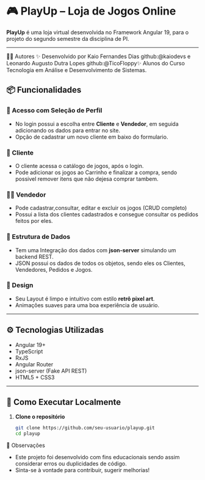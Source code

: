 # 🎮 PlayUp – Loja de Jogos Online

**PlayUp** é uma loja virtual desenvolvida no Framework Angular 19, para o projeto do segundo semestre da disciplina de PI.

---

🧑‍💻 Autores
✨ Desenvolvido por Kaio Fernandes Dias github:@kaiodevs e Leonardo Augusto Dutra Lopes github:@TicoFloppy✨
Alunos do Curso Tecnologia em Análise e Desenvolvimento de Sistemas.


## 📦 Funcionalidades

### 👥 Acesso com Seleção de Perfil
- No login possui a escolha entre **Cliente** e **Vendedor**, em seguida adicionando os dados para entrar no site.
- Opção de cadastrar um novo cliente em baixo do formulario.

### 🛒 Cliente
- O cliente acessa o catálogo de jogos, após o login.
- Pode adicionar os jogos ao Carrinho e finalizar a compra, sendo possivel remover itens que não dejesa comprar tambem.

### 🧑‍💼 Vendedor
- Pode cadastrar,consultar, editar e excluir os jogos (CRUD completo)
- Possui a lista dos clientes cadastrados e consegue consultar os pedidos feitos por eles.

### 📁 Estrutura de Dados
- Tem uma Integração dos dados com **json-server** simulando um backend REST.
- JSON possui os dados de todos os objetos, sendo eles os Clientes, Vendedores, Pedidos e Jogos.

### 🎨 Design
- Seu Layout é limpo e intuitivo com estilo **retrô pixel art**.
- Animações suaves para uma boa experiência de usuário.

---

## ⚙️ Tecnologias Utilizadas

- Angular 19+
- TypeScript
- RxJS
- Angular Router
- json-server (Fake API REST)
- HTML5 + CSS3

---

## 🚀 Como Executar Localmente

1. **Clone o repositório**
   ```bash
   git clone https://github.com/seu-usuario/playup.git
   cd playup

📌 Observações
- Este projeto foi desenvolvido com fins educacionais sendo assim considerar erros ou duplicidades de código.
- Sinta-se à vontade para contribuir, sugerir melhorias!
